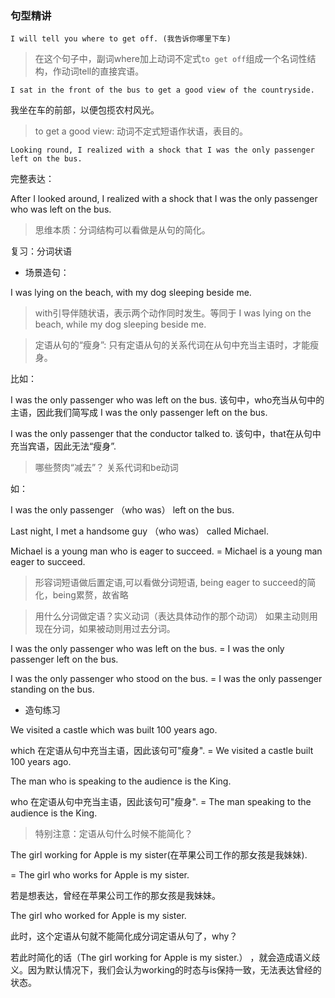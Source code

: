 ### 句型精讲

`I will tell you where to get off. (我告诉你哪里下车)`

>在这个句子中，副词where加上动词不定式`to get off`组成一个名词性结构，作动词tell的直接宾语。

`I sat in the front of the bus to get a good view of the countryside.`

我坐在车的前部，以便包揽农村风光。

>to get a good view: 动词不定式短语作状语，表目的。


`Looking round, I realized with a shock that I was the only passenger left on the bus.`

完整表达：

After I looked around, I realized with a shock that I was the only passenger who was left on the bus. 

> 思维本质：分词结构可以看做是从句的简化。

复习：分词状语

- 场景造句：

I was lying on the beach, with my dog sleeping beside me.

> with引导伴随状语，表示两个动作同时发生。等同于 I was lying on the beach, while my dog sleeping beside me.

> 定语从句的“瘦身”: 只有定语从句的关系代词在从句中充当主语时，才能瘦身。

比如：

I was the only passenger who was left on the bus. 该句中，who充当从句中的主语，因此我们简写成 I was the only passenger left on the bus.


I was the only passenger that the conductor talked to. 该句中，that在从句中充当宾语，因此无法“瘦身”.

> 哪些赘肉“减去”？ 关系代词和be动词

如：

I was the only passenger （who was） left on the bus.

Last night, I met a handsome guy （who was） called Michael.

Michael is a young man who is eager to succeed. = Michael is a young man eager to succeed. 

> 形容词短语做后置定语,可以看做分词短语, being eager to succeed的简化，being累赘，故省略

> 用什么分词做定语？实义动词（表达具体动作的那个动词） 如果主动则用现在分词，如果被动则用过去分词。

I was the only passenger who was left on the bus. = I was the only passenger left on the bus.

I was the only passenger who stood on the bus. = I was the only passenger standing on the bus.

- 造句练习

We visited a castle which was built 100 years ago. 

which 在定语从句中充当主语，因此该句可"瘦身". = We visited a castle built 100 years ago.

The man who is speaking to the audience is the King.

who 在定语从句中充当主语，因此该句可"瘦身". = The man speaking to the audience is the King.

> 特别注意：定语从句什么时候不能简化？

The girl working for Apple is my sister(在苹果公司工作的那女孩是我妹妹).

= The girl who works for Apple is my sister.


若是想表达，曾经在苹果公司工作的那女孩是我妹妹。

The girl who worked for Apple is my sister.

此时，这个定语从句就不能简化成分词定语从句了，why？

若此时简化的话（The girl working for Apple is my sister.） ，就会造成语义歧义。因为默认情况下，我们会认为working的时态与is保持一致，无法表达曾经的状态。 











